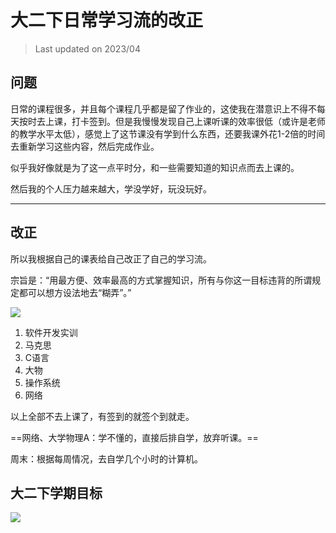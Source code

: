 # 大二下日常学习流的改正

> Last updated on 2023/04
## 问题

日常的课程很多，并且每个课程几乎都是留了作业的，这使我在潜意识上不得不每天按时去上课，打卡签到。但是我慢慢发现自己上课听课的效率很低（或许是老师的教学水平太低），感觉上了这节课没有学到什么东西，还要我课外花1-2倍的时间去重新学习这些内容，然后完成作业。

似乎我好像就是为了这一点平时分，和一些需要知道的知识点而去上课的。

然后我的个人压力越来越大，学没学好，玩没玩好。

---

## 改正

所以我根据自己的课表给自己改正了自己的学习流。

宗旨是：“用最方便、效率最高的方式掌握知识，所有与你这一目标违背的所谓规定都可以想方设法地去“糊弄”。”

![](https://pic.imgdb.cn/item/642fff57a682492fcccc2bb7.jpg)

1. 软件开发实训
2. 马克思
3. C语言
4. 大物
5. 操作系统
6. 网络

以上全部不去上课了，有签到的就签个到就走。

==网络、大学物理A：学不懂的，直接后排自学，放弃听课。==


周末：根据每周情况，去自学几个小时的计算机。

## 大二下学期目标

![](https://pic.imgdb.cn/item/640c1537f144a01007a6106b.jpg)